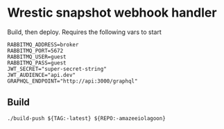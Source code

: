# Wrestic snapshot webhook handler

Build, then deploy. Requires the following vars to start

```
RABBITMQ_ADDRESS=broker
RABBITMQ_PORT=5672
RABBITMQ_USER=guest
RABBITMQ_PASS=guest
JWT_SECRET="super-secret-string"
JWT_AUDIENCE="api.dev"
GRAPHQL_ENDPOINT="http://api:3000/graphql"
```

## Build

```
./build-push ${TAG:-latest} ${REPO:-amazeeiolagoon}
```

